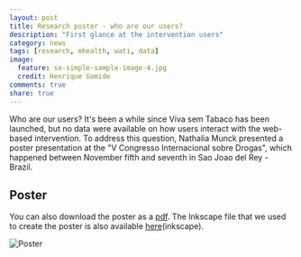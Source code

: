 ```yaml
---
layout: post
title: Research poster - who are our users? 
description: "First glance at the intervention users"
category: news
tags: [research, mhealth, wati, data]
image:
  feature: so-simple-sample-image-4.jpg
  credit: Henrique Gomide
comments: true
share: true
---
```


Who are our users? It's been a while since Viva sem Tabaco has been launched, but no data were available on how users interact with the web-based intervention. To address this question, Nathalia Munck presented a poster presentation at the "V Congresso Internacional sobre Drogas", which happened between November fifth and seventh in Sao Joao del Rey - Brazil.

## Poster

You can also download the poster as a [pdf](../../images/poster_english.pdf). The Inkscape file that we used to create the poster is also available [here](../../images/poster_english.svg)(inkscape).

![Poster](../../images/poster-nathalia-munck.png)


